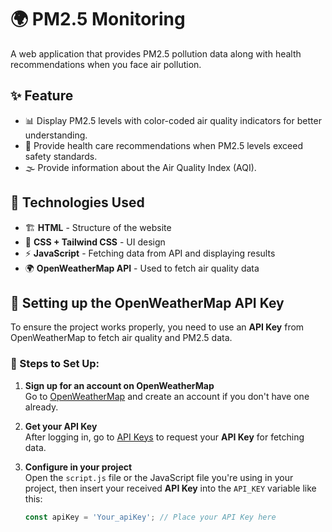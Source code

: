 # 🌍 PM2.5 Monitoring
A web application that provides PM2.5 pollution data along with health recommendations when you face air pollution.
## ✨ Feature
- 📊 Display PM2.5 levels with color-coded air quality indicators for better understanding.
- 🏥 Provide health care recommendations when PM2.5 levels exceed safety standards.
- 🌫 Provide information about the Air Quality Index (AQI).
## 📜 Technologies Used  
- 🏗 **HTML** - Structure of the website  
- 🎨 **CSS + Tailwind CSS** - UI design  
- ⚡ **JavaScript** - Fetching data from API and displaying results  
- 🌍 **OpenWeatherMap API** - Used to fetch air quality data
## 🔧 Setting up the OpenWeatherMap API Key

To ensure the project works properly, you need to use an **API Key** from OpenWeatherMap to fetch air quality and PM2.5 data.

### 📝 Steps to Set Up:
1. **Sign up for an account on OpenWeatherMap**  
   Go to [OpenWeatherMap](https://openweathermap.org/) and create an account if you don't have one already.

2. **Get your API Key**  
   After logging in, go to [API Keys](https://home.openweathermap.org/api_keys) to request your **API Key** for fetching data.

3. **Configure in your project**  
   Open the `script.js` file or the JavaScript file you're using in your project, then insert your received **API Key** into the `API_KEY` variable like this:

   ```js
   const apiKey = 'Your_apiKey'; // Place your API Key here
